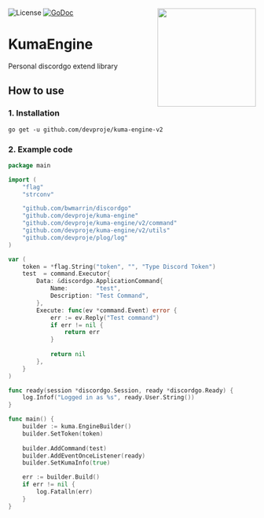 <br/>

![License](https://img.shields.io/github/license/devproje/kuma-engine-v2)
[![GoDoc](https://godoc.org/github.com/devproje/kuma-engine-v2?status.svg)](https://godoc.org/github.com/devproje/kuma-engine)
<img width="200" height="200" align="right" src="https://github.com/devproje/kuma-engine-v2/raw/master/assets/kuma-engine-logo.png" alt=""/>

# KumaEngine
Personal discordgo extend library

## How to use

### 1. Installation
```shell
go get -u github.com/devproje/kuma-engine-v2
```

### 2. Example code

```go
package main

import (
	"flag"
	"strconv"

	"github.com/bwmarrin/discordgo"
	"github.com/devproje/kuma-engine"
	"github.com/devproje/kuma-engine/v2/command"
	"github.com/devproje/kuma-engine/v2/utils"
	"github.com/devproje/plog/log"
)

var (
	token = *flag.String("token", "", "Type Discord Token")
	test  = command.Executor{
		Data: &discordgo.ApplicationCommand{
			Name:        "test",
			Description: "Test Command",
		},
        Execute: func(ev *command.Event) error {
            err := ev.Reply("Test command")
			if err != nil {
				return err
            }
			
			return nil
        },
    }
)

func ready(session *discordgo.Session, ready *discordgo.Ready) {
	log.Infof("Logged in as %s", ready.User.String())
}

func main() {
	builder := kuma.EngineBuilder()
	builder.SetToken(token)
	
	builder.AddCommand(test)
	builder.AddEventOnceListener(ready)
	builder.SetKumaInfo(true)

	err := builder.Build()
	if err != nil {
		log.Fatalln(err)
	}
}
```
